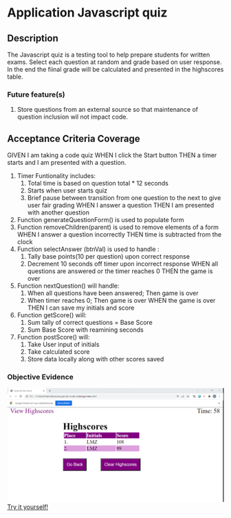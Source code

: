 # Application Javascript quiz

## Description

The Javascript quiz is a testing tool to help prepare students for written exams. 
Select each question at random and grade based on user response.
In the end the fiinal grade will be calculated and presented in the highscores table.

### Future feature(s)
1. Store questions from an external source so that maintenance  of question inclusion wil not impact code.

## Acceptance Criteria Coverage

GIVEN I am taking a code quiz
WHEN I click the Start button
THEN a timer starts and I am presented with a question.
1. Timer Funtionality includes:
    1. Total time is based on question total * 12 seconds
    2. Starts when user starts quiz
    3. Brief pause between transition from one question to the next to give user fair grading
WHEN I answer a question
THEN I am presented with another question
1. Function generateQuestionForm() is used to populate form
2. Function removeChildren(parent) is used to remove elements of a form
WHEN I answer a question incorrectly
THEN time is subtracted from the clock
1. Function selectAnswer (btnVal) is used to handle :
    1. Tally base points(10 per question) upon correct response
    2. Decrement 10 seconds off timer upon incorrect response
WHEN all questions are answered or the timer reaches 0
THEN the game is over
1. Function nextQuestion() will handle:
    1. When all questions have been answered; Then game is over
    2. When timer reaches 0; Then game is over
WHEN the game is over
THEN I can save my initials and score
1. Function getScore() will:
    1. Sum tally of correct questions = Base Score
    2. Sum Base Score with reamining seconds
2. Function postScore() will:
    1. Take User input of initials
    2. Take calculated score
    3. Store data locally along with other scores saved

### Objective Evidence
![Example Picture](/assets/images/example.png?raw=true "Here is an example!")
[Try it yourself!](https://dolomiteson.github.io/git-init-mod4-challenge/)
